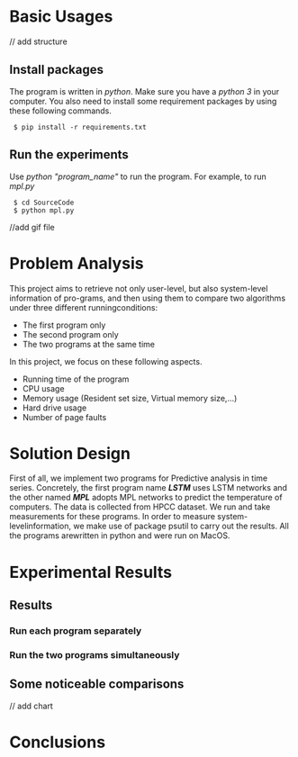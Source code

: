 # Basic Usages

// add structure

## Install packages
The program is written in *python*. Make sure you have a *python 3* in your computer. You also need to install some requirement packages by using these following commands.

 

     $ pip install -r requirements.txt
    
 ## Run the experiments
 Use *python "program_name"* to run the program. For example, to run *mpl.py*
 
     $ cd SourceCode
     $ python mpl.py


//add gif file


# Problem Analysis
This project aims to retrieve not only user-level, but also system-level information of pro-grams,  and  then  using  them  to  compare  two  algorithms  under  three  different  runningconditions:
   - The first program only
   - The second program only
   - The two programs at the same time


In this project, we focus on these following aspects.
   - Running time of the program
   - CPU usage
   - Memory usage (Resident set size, Virtual memory size,...)
   - Hard drive usage
   - Number of page faults

# Solution Design
First of all, we implement two programs for Predictive analysis in time series. Concretely, the first program name ***LSTM*** uses LSTM networks and the other named ***MPL*** adopts MPL networks to predict the temperature of computers. The data is collected from HPCC dataset. We run and take measurements for these programs.  In order to measure system-levelinformation, we make use of package psutil to carry out the results.  All the programs arewritten in python and were run on MacOS.

# Experimental Results
## Results

### Run each program separately 


### Run the two programs simultaneously

## Some noticeable comparisons

// add chart

# Conclusions
